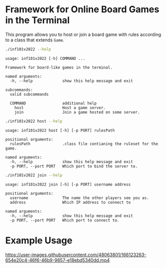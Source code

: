 # Framework for Online Board Games in the Terminal

This program allows you to host or join
a board game with rules according to
a class that extends `Game`.

```bash
./inf101v2022 --help
```
```
usage: inf101v2022 [-h] COMMAND ...

Framework for board-like games in the terminal.

named arguments:
  -h, --help             show this help message and exit

subcommands:
  valid subcommands

  COMMAND                additional help
    host                 Host a game server.
    join                 Join a game hosted on some server.
```

```bash
./inf101v2022 host --help
```
```
usage: inf101v2022 host [-h] [-p PORT] rulesPath

positional arguments:
  rulesPath              .class file contianing the ruleset for the game.

named arguments:
  -h, --help             show this help message and exit
  -p PORT, --port PORT   Which port to bind the server to.
```

```bash
./inf101v2022 join --help
```
```
usage: inf101v2022 join [-h] [-p PORT] username address

positional arguments:
  username               The name the other players see you as.
  address                Which IP address to connect to

named arguments:
  -h, --help             show this help message and exit
  -p PORT, --port PORT   Which port to connect to.
```

# Example Usage

https://user-images.githubusercontent.com/48063801/166123263-654e20c4-46f6-46b9-9857-e18ebd5340dd.mp4
